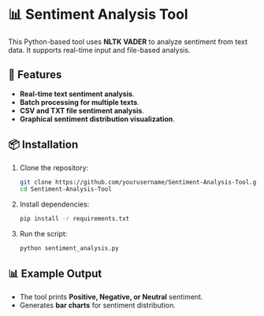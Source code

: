 # 📊 Sentiment Analysis Tool

This Python-based tool uses **NLTK VADER** to analyze sentiment from text data. It supports real-time input and file-based analysis.

## 🚀 Features
- **Real-time text sentiment analysis**.
- **Batch processing for multiple texts**.
- **CSV and TXT file sentiment analysis**.
- **Graphical sentiment distribution visualization**.

## 📦 Installation
1. Clone the repository:
   ```bash
   git clone https://github.com/yourusername/Sentiment-Analysis-Tool.git
   cd Sentiment-Analysis-Tool
   ```

2. Install dependencies:
   ```bash
   pip install -r requirements.txt
   ```

3. Run the script:
   ```bash
   python sentiment_analysis.py
   ```

## 📊 Example Output
- The tool prints **Positive, Negative, or Neutral** sentiment.
- Generates **bar charts** for sentiment distribution.

